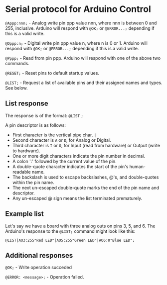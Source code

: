 # Serial protocol for Arduino Control

`@Appp:nnn;` - Analog write pin ppp value nnn, where nnn is between 0 and 255, inclusive.
               Arduino will respond with `@OK;` or `@ERROR...;` depending if this is a valid write.

`@Dppp:n;` - Digital write pin ppp value n, where n is 0 or 1.
             Arduino will respond with `@OK;` or `@ERROR...;` depending if this is a valid write.

`@Pppp;` - Read from pin ppp.  Arduino will respond with one of the above two commands.

`@RESET;` - Reset pins to default startup values.

`@LIST;` - Request a list of available pins and their assigned names and types.  See below.

## List response

The response is of the format:  `@LIST` <any number of pin descriptors> `;`

A pin descriptor is as follows:

* First character is the vertical pipe char, `|`
* Second character is `A` or `D`, for Analog or Digital.
* Third character is `I` or `O`, for Input (read from hardware) or Output (write to hardware).
* One or more digit characters indicate the pin number in decimal.
* A colon ':' followed by the current value of the pin.
* A double-quote character indicates the start of the pin's human-readable name.
* The backslash is used to escape backslashes, @'s, and double-quotes within the pin name.
* The next un-escaped double-quote marks the end of the pin name and descriptor.
* Any un-escaped @ sign means the list terminated prematurely.

## Example list

Let's say we have a board with three analog outs on pins 3, 5, and 6.  The Arduino's response
to the `@LIST;` command might look like this:

```
@LIST|AO3:255"Red LED"|AO5:255"Green LED"|AO6:0"Blue LED";
```

## Additional responses

`@OK;` - Write operation succeded

`@ERROR: <message>;` - Operation failed.

